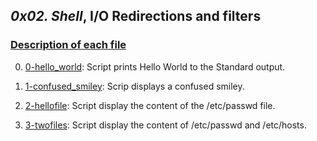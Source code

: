 ## *0x02. Shell*, __I/O__ Redirections and filters

### <u>Description of each file</u>

0. [0-hello_world](./0-hello_world): Script prints Hello World to the Standard output.

1. [1-confused_smiley](./1-confused_smiley): Scrip displays a confused smiley.

2. [2-hellofile](./2-hellofile): Script display the content of the /etc/passwd file.

3. [3-twofiles](./3-twofiles): Script display the content of /etc/passwd and /etc/hosts.
